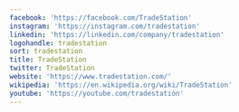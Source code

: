 ```yaml
---
facebook: 'https://facebook.com/TradeStation'
instagram: 'https://instagram.com/tradestation'
linkedin: 'https://linkedin.com/company/tradestation'
logohandle: tradestation
sort: tradestation
title: TradeStation
twitter: TradeStation
website: 'https://www.tradestation.com/'
wikipedia: 'https://en.wikipedia.org/wiki/TradeStation'
youtube: 'https://youtube.com/tradestation'
---
```

